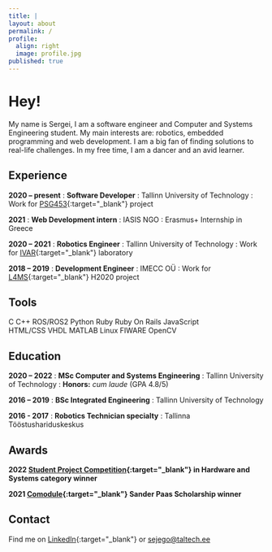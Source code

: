 ```yaml
---
title: |
layout: about
permalink: /
profile:
  align: right
  image: profile.jpg
published: true
---
```

# Hey!

My name is Sergei, I am a software engineer and Computer and Systems Engineering student.
My main interests are: robotics, embedded programming and web development. I am a big fan of finding solutions to real-life challenges.
In my free time, I am a dancer and an avid learner.

## Experience
**2020 – present**
:   **Software Developer** 
:   Tallinn University of Technology
:   Work for [PSG453](https://www.etis.ee/Portal/Projects/Display/72b66c74-e911-49c3-ac6a-6716f9e72ba5?lang=ENG){:target="_blank"} project

**2021**
:   **Web Development intern**
:   IASIS NGO
:   Erasmus+ Internship in Greece

**2020 – 2021**
:   **Robotics Engineer** 
:   Tallinn University of Technology
:   Work for [IVAR](https://ivar.ttu.ee/){:target="_blank"} laboratory

**2018 – 2019**
:   **Development Engineer**
:   IMECC OÜ
:   Work for [L4MS](http://www.l4ms.eu/content/l4ms-project-home){:target="_blank"} H2020 project

## Tools

<span class="label">C</span>
<span class="label">C++</span>
<span class="label">ROS/ROS2</span>
<span class="label">Python</span>
<span class="label">Ruby</span>
<span class="label">Ruby On Rails</span>
<span class="label">JavaScript</span>
<br>
<span class="label">HTML/CSS</span>
<span class="label">VHDL</span>
<span class="label">MATLAB</span>
<span class="label">Linux</span>
<span class="label">FIWARE</span>
<span class="label">OpenCV</span>


## Education 

**2020 – 2022**
:   **MSc Computer and Systems Engineering**
:       Tallinn University of Technology
:       **Honors:** *cum laude* (GPA 4.8/5)

**2016 – 2019**
:   **BSc Integrated Engineering**
:       Tallinn University of Technology

**2016 - 2017**
:   **Robotics Technician specialty**
:       Tallinna Tööstushariduskeskus

## Awards

**2022 [Student Project Competition](https://taltech.ee/en/itinnovationfestival){:target="_blank"} in Hardware and Systems category winner**

**2021 [Comodule](https://comodule.com/){:target="_blank"} Sander Paas Scholarship winner**

## Contact

Find me on [LinkedIn](https://linkedin.com/in/sejego){:target="_blank"} or <sejego@taltech.ee>
